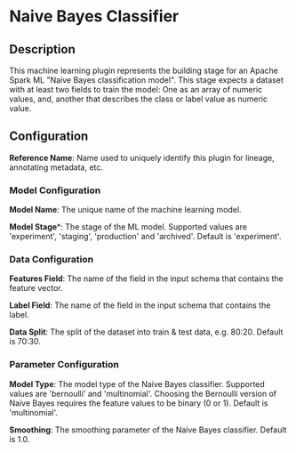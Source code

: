 
# Naive Bayes Classifier

## Description

This machine learning plugin represents the building stage for an Apache Spark ML "Naive Bayes classification
model". This stage expects a dataset with at least two fields to train the model: One as an array of numeric values, 
and, another that describes the class or label value as numeric value.

## Configuration
**Reference Name**: Name used to uniquely identify this plugin for lineage, annotating metadata, etc.

### Model Configuration
**Model Name**: The unique name of the machine learning model.

**Model Stage***: The stage of the ML model. Supported values are 'experiment', 'staging', 'production'
and 'archived'. Default is 'experiment'.

### Data Configuration
**Features Field**: The name of the field in the input schema that contains the feature vector.

**Label Field**: The name of the field in the input schema that contains the label.

**Data Split**: The split of the dataset into train & test data, e.g. 80:20. Default is 70:30.

### Parameter Configuration
**Model Type**: The model type of the Naive Bayes classifier. Supported values are 'bernoulli' and 'multinomial'. 
Choosing the Bernoulli version of Naive Bayes requires the feature values to be binary (0 or 1). 
Default is 'multinomial'.

**Smoothing**: The smoothing parameter of the Naive Bayes classifier. Default is 1.0.
